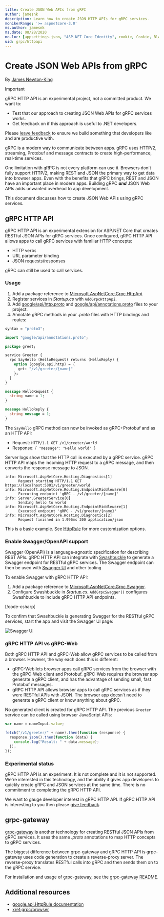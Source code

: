 ```yaml
---
title: Create JSON Web APIs from gRPC
author: jamesnk
description: Learn how to create JSON HTTP APIs for gRPC services.
monikerRange: '>= aspnetcore-3.0'
ms.author: jamesnk
ms.date: 08/28/2020
no-loc: [appsettings.json, "ASP.NET Core Identity", cookie, Cookie, Blazor, "Blazor Server", "Blazor WebAssembly", "Identity", "Let's Encrypt", Razor, SignalR]
uid: grpc/httpapi
---
```

# Create JSON Web APIs from gRPC

By [James Newton-King](https://twitter.com/jamesnk)

> [!IMPORTANT]
> gRPC HTTP API is an experimental project, not a committed product. We want to:
>
> * Test that our approach to creating JSON Web APIs for gRPC services works.
> * Get feedback on if this approach is useful to .NET developers.
>
> Please [leave feedback](https://github.com/grpc/grpc-dotnet/issues/167) to ensure we build something that developers like and are productive with.

gRPC is a modern way to communicate between apps. gRPC uses HTTP/2, streaming, Protobuf and message contracts to create high-performance, real-time services.

One limitation with gRPC is not every platform can use it. Browsers don't fully support HTTP/2, making REST and JSON the primary way to get data into browser apps. Even with the benefits that gRPC brings, REST and JSON have an important place in modern apps. Building gRPC ***and*** JSON Web APIs adds unwanted overhead to app development.

This document discusses how to create JSON Web APIs using gRPC services.

## gRPC HTTP API

gRPC HTTP API is an experimental extension for ASP.NET Core that creates RESTful JSON APIs for gRPC services. Once configured, gRPC HTTP API allows apps to call gRPC services with familiar HTTP concepts:

* HTTP verbs
* URL parameter binding
* JSON requests/responses

gRPC can still be used to call services.

### Usage

1. Add a package reference to [Microsoft.AspNetCore.Grpc.HttpApi](https://www.nuget.org/packages/Microsoft.AspNetCore.Grpc.HttpApi).
1. Register services in *Startup.cs* with `AddGrpcHttpApi`.
1. Add [google/api/http.proto](https://github.com/aspnet/AspLabs/blob/c1e59cacf7b9606650d6ec38e54fa3a82377f360/src/GrpcHttpApi/sample/Proto/google/api/http.proto) and [google/api/annotations.proto](https://github.com/aspnet/AspLabs/blob/c1e59cacf7b9606650d6ec38e54fa3a82377f360/src/GrpcHttpApi/sample/Proto/google/api/annotations.proto) files to your project.
1. Annotate gRPC methods in your *.proto* files with HTTP bindings and routes:

```protobuf
syntax = "proto3";

import "google/api/annotations.proto";

package greet;

service Greeter {
  rpc SayHello (HelloRequest) returns (HelloReply) {
    option (google.api.http) = {
      get: "/v1/greeter/{name}"
    };
  }
}

message HelloRequest {
  string name = 1;
}

message HelloReply {
  string message = 1;
}
```

The `SayHello` gRPC method can now be invoked as gRPC+Protobuf and as an HTTP API:

* Request: `HTTP/1.1 GET /v1/greeter/world`
* Response: `{ "message": "Hello world" }`

Server logs show that the HTTP call is executed by a gRPC service. gRPC HTTP API maps the incoming HTTP request to a gRPC message, and then converts the response message to JSON.

```
info: Microsoft.AspNetCore.Hosting.Diagnostics[1]
      Request starting HTTP/1.1 GET https://localhost:5001/v1/greeter/world
info: Microsoft.AspNetCore.Routing.EndpointMiddleware[0]
      Executing endpoint 'gRPC - /v1/greeter/{name}'
info: Server.GreeterService[0]
      Sending hello to world
info: Microsoft.AspNetCore.Routing.EndpointMiddleware[1]
      Executed endpoint 'gRPC - /v1/greeter/{name}'
info: Microsoft.AspNetCore.Hosting.Diagnostics[2]
      Request finished in 1.996ms 200 application/json
```

This is a basic example. See [HttpRule](https://cloud.google.com/service-infrastructure/docs/service-management/reference/rpc/google.api#google.api.HttpRule) for more customization options.

### Enable Swagger/OpenAPI support

Swagger (OpenAPI) is a language-agnostic specification for describing REST APIs. gRPC HTTP API can integrate with [Swashbuckle](https://github.com/domaindrivendev/Swashbuckle.AspNetCore) to generate a Swagger endpoint for RESTful gRPC services. The Swagger endpoint can then be used with [Swagger UI](https://swagger.io/swagger-ui/) and other tooling.

To enable Swagger with gRPC HTTP API:

1. Add a package reference to [Microsoft.AspNetCore.Grpc.Swagger](https://www.nuget.org/packages/Microsoft.AspNetCore.Grpc.Swagger).
2. Configure Swashbuckle in *Startup.cs*. `AddGrpcSwagger()` configures Swashbuckle to include gRPC HTTP API endpoints.

[!code-csharp[](~/grpc/httpapi/Startup.cs?name=snippet_1&highlight=6-11,15-19)]

To confirm that Swashbuckle is generating Swagger for the RESTful gRPC services, start the app and visit the Swagger UI page:

![Swagger UI](~/grpc/httpapi/static/swaggerui.png)

### gRPC HTTP API vs gRPC-Web

Both gRPC HTTP API and gRPC-Web allow gRPC services to be called from a browser. However, the way each does this is different:

* gRPC-Web lets browser apps call gRPC services from the browser with the gRPC-Web client and Protobuf. gRPC-Web requires the browser app generate a gRPC client, and has the advantage of sending small, fast Protobuf messages.
* gRPC HTTP API allows browser apps to call gRPC services as if they were RESTful APIs with JSON. The browser app doesn't need to generate a gRPC client or know anything about gRPC.

No generated client is created for gRPC HTTP API. The previous `Greeter` service can be called using browser JavaScript APIs:

```javascript
var name = nameInput.value;

fetch("/v1/greeter/" + name).then(function (response) {
  response.json().then(function (data) {
    console.log("Result: " + data.message);
  });
});
```

### Experimental status

gRPC HTTP API is an experiment. It is not complete and it is not supported. We're interested in this technology, and the ability it gives app developers to quickly create gRPC and JSON services at the same time. There is no commitment to completing the gRPC HTTP API.

We want to gauge developer interest in gRPC HTTP API. If gRPC HTTP API is interesting to you then please [give feedback](https://github.com/grpc/grpc-dotnet/issues/167).

## grpc-gateway

[grpc-gateway](https://grpc-ecosystem.github.io/grpc-gateway/) is another technology for creating RESTful JSON APIs from gRPC services. It uses the same *.proto* annotations to map HTTP concepts to gRPC services.

The biggest difference between grpc-gateway and gRPC HTTP API is grpc-gateway uses code generation to create a reverse-proxy server. The reverse-proxy translates RESTful calls into gRPC and then sends them on to the gRPC service.

For installation and usage of grpc-gateway, see the [grpc-gateway README](https://github.com/grpc-ecosystem/grpc-gateway/#grpc-gateway).

## Additional resources

* [google.api.HttpRule documentation](https://cloud.google.com/service-infrastructure/docs/service-management/reference/rpc/google.api#google.api.HttpRule)
* <xref:grpc/browser>
